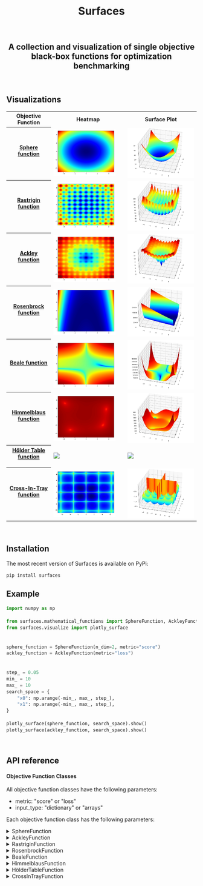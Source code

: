 <H1 align="center">
    Surfaces
</H1>

<br>

<H2 align="center">
    A collection and visualization of single objective black-box functions for optimization benchmarking
</H2>


<br>

## Visualizations

<table style="width:100%">
  <tr>
    <th> <b>Objective Function</b> </th>
    <th> <b>Heatmap</b> </th> 
    <th> <b>Surface Plot</b> </th>
  </tr>
  <tr>
    <th> <ins>Sphere function</ins> <br><br>  </th>
    <td> <img src="./doc/images/sphere_function_heatmap.jpg" width="90%"> </td>
    <td> <img src="./doc/images/sphere_function_surface.jpg" width="100%"> </td>
  </tr>
  <tr>
    <th> <ins>Rastrigin function</ins> <br><br> </th>
    <td> <img src="./doc/images/rastrigin_function_heatmap.jpg" width="90%"> </td>
    <td> <img src="./doc/images/rastrigin_function_surface.jpg" width="100%"> </td>
  </tr>
  <tr>
    <th> <ins>Ackley function</ins> <br><br> </th>
    <td> <img src="./doc/images/ackley_function_heatmap.jpg" width="90%"> </td>
    <td> <img src="./doc/images/ackley_function_surface.jpg" width="100%"> </td>
  </tr>
  <tr>
    <th> <ins>Rosenbrock function</ins> <br><br> </th>
    <td> <img src="./doc/images/rosenbrock_function_heatmap.jpg" width="90%"> </td>
    <td> <img src="./doc/images/rosenbrock_function_surface.jpg" width="100%"> </td>
  </tr>
  <tr>
    <th> <ins>Beale function</ins> <br><br> </th>
    <td> <img src="./doc/images/beale_function_heatmap.jpg" width="90%"> </td>
    <td> <img src="./doc/images/beale_function_surface.jpg" width="100%"> </td>
  </tr>
  <tr>
    <th> <ins>Himmelblaus function</ins> <br><br> </th>
    <td> <img src="./doc/images/himmelblaus_function_heatmap.jpg" width="90%"> </td>
    <td> <img src="./doc/images/himmelblaus_function_surface.jpg" width="100%"> </td>
  </tr>
  <tr>
    <th> <ins>Hölder Table function</ins> <br><br> </th>
    <td> <img src="./doc/images/hölder_table_function_heatmap.jpg" width="90%"> </td>
    <td> <img src="./doc/images/hölder_table_function_surface.jpg" width="100%"> </td>
  </tr>
  <tr>
    <th> <ins>Cross-In-Tray function</ins> <br><br> </th>
    <td> <img src="./doc/images/cross_in_tray_function_heatmap.jpg" width="90%"> </td>
    <td> <img src="./doc/images/cross_in_tray_function_surface.jpg" width="100%"> </td>
  </tr>
</table>




<br>

## Installation

The most recent version of Surfaces is available on PyPi:

```console
pip install surfaces
```

## Example
```python
import numpy as np

from surfaces.mathematical_functions import SphereFunction, AckleyFunction
from surfaces.visualize import plotly_surface


sphere_function = SphereFunction(n_dim=2, metric="score")
ackley_function = AckleyFunction(metric="loss")


step_ = 0.05
min_ = 10
max_ = 10
search_space = {
    "x0": np.arange(-min_, max_, step_),
    "x1": np.arange(-min_, max_, step_),
}

plotly_surface(sphere_function, search_space).show()
plotly_surface(ackley_function, search_space).show()
```


<br>

## API reference

#### Objective Function Classes

All objective function classes have the following parameters:
- metric: "score" or "loss"
- input_type: "dictionary" or "arrays"

Each objective function class has the following parameters:

<details>
<summary>SphereFunction</summary>
    
- A = 1
    
</details>

<details>
<summary>AckleyFunction</summary>
    
- A = 20
- B = 2 * pi
    
</details>

<details>
<summary>RastriginFunction</summary>
    
- A = 10
- B = 2 * pi
    
</details>

<details>
<summary>RosenbrockFunction</summary>
    
- A = 1
- B = 100
    
</details>

<details>
<summary>BealeFunction</summary>
    
- A = 1.5
- B = 2.25
- C = 2.652
    
</details>

<details>
<summary>HimmelblausFunction</summary>
    
- A = -11
- B = -7
    
</details>

<details>
<summary>HölderTableFunction</summary>
    
- A = 10
- B = 1
    
</details>

<details>
<summary>CrossInTrayFunction</summary>
    
- A = -0.0001
- B = 100
- C = 1

</details>





